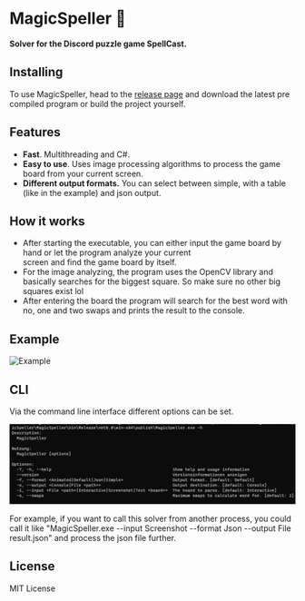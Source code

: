 # MagicSpeller 🧙‍

**Solver for the Discord puzzle game SpellCast.**

## Installing

To use MagicSpeller, head to the [release page](https://github.com/GhostKilllaX/MagicSpeller/releases) and download the
latest pre compiled program or build the project yourself.

## Features

* **Fast**. Multithreading and C#.
* **Easy to use**. Uses image processing algorithms to process the game board from your current screen.
* **Different output formats.** You can select between simple, with a table (like in the example) and json output.

## How it works

* After starting the executable, you can either input the game board by hand or let the program analyze your current  
  screen and find the game board by itself.
* For the image analyzing, the program uses the OpenCV library and basically searches for the biggest square.
  So make sure no other big squares exist lol
* After entering the board the program will search for the best word with no, one and two swaps and prints the result
  to the console.

## Example

![Example](/images/example.gif)

## CLI

Via the command line interface different options can be set.

![img.png](/images/help.png)

For example, if you want to call this solver from another process, you could call it like
"MagicSpeller.exe --input Screenshot --format Json --output File result.json" and process the json file further.

## License

MIT License